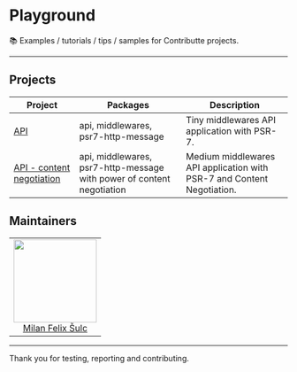 # Playground

:books: Examples / tutorials / tips / samples for Contributte projects.

-----

## Projects

| Project | Packages | Description |
|---------|----------|-------------|
| [API](https://github.com/contributte/playground/tree/master/api-simple) | api, middlewares, psr7-http-message | Tiny middlewares API application with PSR-7. |
| [API - content negotiation](https://github.com/contributte/playground/tree/master/api-negotiation) | api, middlewares, psr7-http-message with power of content negotiation | Medium middlewares API application with PSR-7 and Content Negotiation.|

## Maintainers

<table>
  <tbody>
    <tr>
      <td align="center">
        <a href="https://github.com/f3l1x">
            <img width="150" height="150" src="https://avatars2.githubusercontent.com/u/538058?v=3&s=150">
        </a>
        </br>
        <a href="https://github.com/f3l1x">Milan Felix Šulc</a>
      </td>
    </tr>
  <tbody>
</table>

---

Thank you for testing, reporting and contributing.
